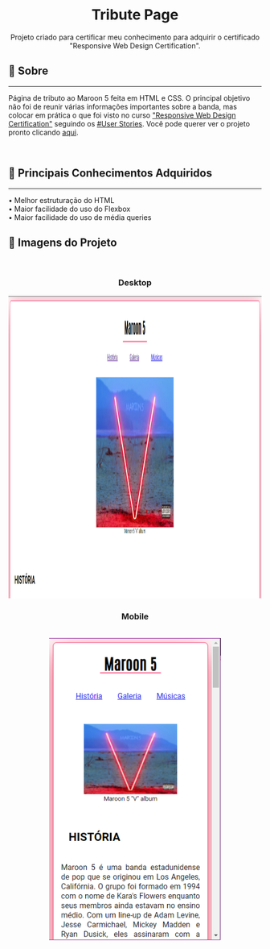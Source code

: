 <h1 align="center">Tribute Page</h1>

<p align="center"> Projeto criado para certificar meu conhecimento para adquirir o certificado "Responsive Web Design Certification".
    <br> 
</p>

## 🧐 Sobre
---
<p>
    Página de tributo ao Maroon 5 feita em HTML e CSS. O principal objetivo não foi de reunir várias informações importantes sobre a banda, mas colocar em prática o que foi visto no curso <a href="https://www.freecodecamp.org/learn/responsive-web-design">"Responsive Web Design Certification"</a> seguindo os <a href="https://www.freecodecamp.org/learn/responsive-web-design/responsive-web-design-projects/build-a-tribute-page"> #User Stories</a>. Você pode querer ver o projeto pronto clicando <a href="https://quagliato98.github.io/tribute_page/">aqui</a>.
</p>

<br>

## 🧐 Principais Conhecimentos Adquiridos
---
<p>
    • Melhor estruturação do HTML<br>
    • Maior facilidade do uso do Flexbox<br>
    • Maior facilidade do uso de média queries<br>
</p>

## 🧐 Imagens do Projeto
<br>
<div align="center">
<h3><strong>Desktop</strong></h3>

<img src="screenshots\desktop_screenshot.png" alt="desktop version of the project" height="600px">

<br>

<h3><strong>Mobile</strong></h3>

<br>

<img src="screenshots\mobile_screenshot.png" alt="mobile version of the project" height="600px">

</div>

